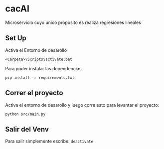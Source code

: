 # cacAI
Microservicio cuyo unico proposito es realiza regresiones lineales

## Set Up
Activa el Entorno de desarollo 
```shell
<Carpeta>\Scripts\activate.bat
```
Para poder instalar las dependencias
```shell
pip install -r requirements.txt
```

## Correr el proyecto
Activa el entorno de desarollo y luego corre esto para levantar el proyecto:
```shell
python src/main.py
```

## Salir del Venv
Para salir simplemente escribe: ```deactivate```
